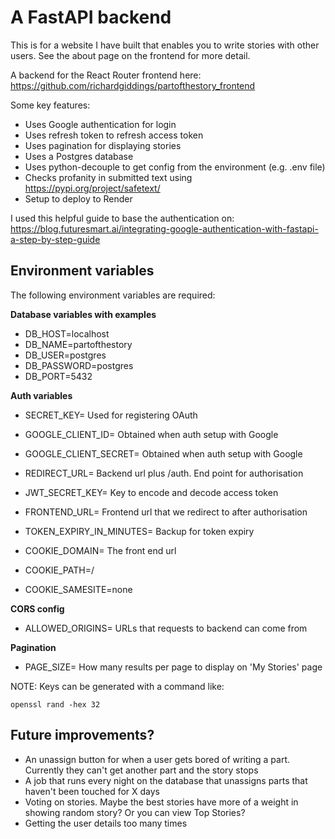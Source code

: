 # A FastAPI backend

This is for a website I have built that enables you to write stories with other users. See the about page on the frontend for more detail.

A backend for the React Router frontend here:
https://github.com/richardgiddings/partofthestory_frontend

Some key features:
- Uses Google authentication for login
- Uses refresh token to refresh access token
- Uses pagination for displaying stories
- Uses a Postgres database
- Uses python-decouple to get config from the environment (e.g. .env file)
- Checks profanity in submitted text using https://pypi.org/project/safetext/
- Setup to deploy to Render

I used this helpful guide to base the authentication on:
https://blog.futuresmart.ai/integrating-google-authentication-with-fastapi-a-step-by-step-guide

## Environment variables

The following environment variables are required:

**Database variables with examples**
- DB_HOST=localhost
- DB_NAME=partofthestory
- DB_USER=postgres
- DB_PASSWORD=postgres
- DB_PORT=5432

**Auth variables**
- SECRET_KEY= Used for registering OAuth
- GOOGLE_CLIENT_ID= Obtained when auth setup with Google
- GOOGLE_CLIENT_SECRET= Obtained when auth setup with Google
- REDIRECT_URL= Backend url plus /auth. End point for authorisation
- JWT_SECRET_KEY= Key to encode and decode access token
- FRONTEND_URL= Frontend url that we redirect to after authorisation
- TOKEN_EXPIRY_IN_MINUTES= Backup for token expiry

- COOKIE_DOMAIN= The front end url
- COOKIE_PATH=/
- COOKIE_SAMESITE=none

**CORS config**
- ALLOWED_ORIGINS= URLs that requests to backend can come from 

**Pagination**
- PAGE_SIZE= How many results per page to display on 'My Stories' page

NOTE: Keys can be generated with a command like:
```
openssl rand -hex 32 
```

## Future improvements?

- An unassign button for when a user gets bored of writing a part. Currently they can't get another part and the story stops
- A job that runs every night on the database that unassigns parts that haven't been touched for X days
- Voting on stories. Maybe the best stories have more of a weight in showing random story? Or you can view Top Stories?
- Getting the user details too many times